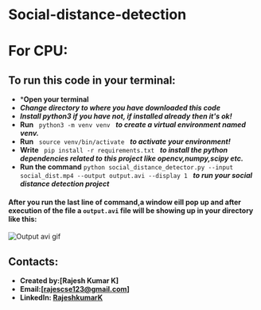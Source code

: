 # Social-distance-detection

# For CPU:

## To run this code in your terminal:
* ***Open your terminal**
* ***Change directory to where you have downloaded this code***
* ***Install python3 if you have not, if installed already then it's ok!***
* **Run**  `  python3 -m venv venv  ` ***to create a virtual environment named venv.***
* **Run**   `  source venv/bin/activate  ` 
***to activate your environment!***
* **Write**   `  pip install -r requirements.txt  ` 
***to install the python dependencies related to this project like opencv,numpy,scipy etc.***
* **Run the command** `python social_distance_detector.py --input social_dist.mp4 --output output.avi --display 1
` ***to run your social distance detection project***

#### After you run the last line of command,a window eill pop up and after execution of the file a `output.avi` file will be showing up in your directory like this:
![Output avi gif](https://github.com/Rajeshkumark26/Social-Distancing-Detector/blob/main/Social-distance-detection/ezgif.com-gif-maker.gif)


## Contacts:
* **Created by:[Rajesh Kumar K]**
* **Email:[rajescse123@gmail.com]**
* **LinkedIn: [RajeshkumarK](www.linkedin.com/in/rajeshkumar-k)**

